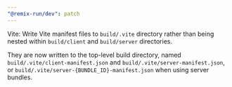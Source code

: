 ```yaml
---
"@remix-run/dev": patch
---
```


Vite: Write Vite manifest files to `build/.vite` directory rather than being nested within `build/client` and `build/server` directories.

They are now written to the top-level build directory, named `build/.vite/client-manifest.json` and `build/.vite/server-manifest.json`, or `build/.vite/server-{BUNDLE_ID}-manifest.json` when using server bundles.
